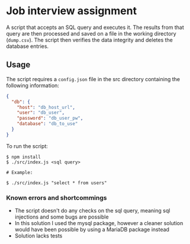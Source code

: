 # Job interview assignment
A script that accepts an SQL query and executes it. The results from that query are then processed and saved on a file
in the working directory (`dump.csv`). The script then verifies the data integrity and deletes the database entries.

## Usage
The script requires a `config.json` file in the src directory containing the following information:

```json
{
  "db": {
    "host": "db_host_url",
    "user": "db_user",
    "password": "db_user_pw",
    "database": "db_to_use"
  }
}
```

To run the script:

```
$ npm install
$ ./src/index.js <sql query>

# Example:

$ ./src/index.js "select * from users"
```

### Known errors and shortcommings
* The script doesn't do any checks on the sql query, meaning sql injections and some bugs are possible
* In this solution I used the mysql package, however a cleaner solution would have been possible by using a MariaDB package instead
* Solution lacks tests
